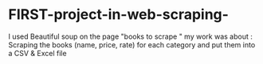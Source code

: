# FIRST-project-in-web-scraping-
I used Beautiful soup  on the  page "books to scrape " 
my work was about :
Scraping  the books (name, price, rate) for each category and put them into a CSV & Excel file
